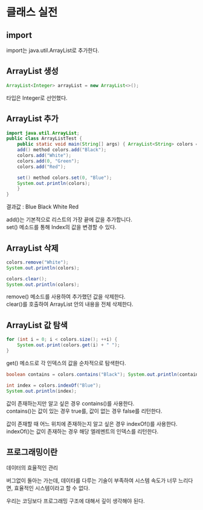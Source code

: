 # 클래스 실전

## import

import는 java.util.ArrayList로 추가한다.

## ArrayList 생성

```java
ArrayList<Integer> arrayList = new ArrayList<>();
```

타입은 Integer로 선언했다.

## ArrayList 추가

```java
import java.util.ArrayList;
public class ArrayListTest {
    public static void main(String[] args) { ArrayList<String> colors = new ArrayList<>();
    add() method colors.add("Black");
    colors.add("White");
    colors.add(0, "Green");
    colors.add("Red");

    set() method colors.set(0, "Blue");
    System.out.println(colors);
    }
}
```

결과값 : Blue Black White Red

add()는 기본적으로 리스트의 가장 끝에 값을 추가합니다.<br>
set() 메소드를 통해 Index의 값을 변경할 수 있다.

## ArrayList 삭제

```java
colors.remove("White");
System.out.println(colors);

colors.clear();
System.out.println(colors);
```

remove() 메소드를 사용하여 추가했던 값을 삭제한다.<br>
clear()를 호출하여 ArrayList 안의 내용을 전체 삭제한다.

## ArrayList 값 탐색

```java
for (int i = 0; i < colors.size(); ++i) {
    System.out.print(colors.get(i) + " ");
}
```

get() 메소드로 각 인덱스의 값을 순차적으로 탐색한다.

```java
boolean contains = colors.contains("Black"); System.out.println(contains);

int index = colors.indexOf("Blue");
System.out.println(index);
```

값이 존재하는지만 알고 싶은 경우 contains()를 사용한다.<br>
contains()는 값이 있는 경우 true를, 값이 없는 경우 false를 리턴한다.

값이 존재할 때 어느 위치에 존재하는지 알고 싶은 경우 indexOf()를 사용한다.<br>
indexOf()는 값이 존재하는 경우 해당 엘레멘트의 인덱스를 리턴한다.

## 프로그래밍이란

데이터의 효율적인 관리

버그없이 돌아는 가는데, 데이타를 다루는 기술이 부족하여 시스템 속도가 너무 느리다면, 효율적인 시스템이라고 할 수 없다.

우리는 코딩보다 프로그래밍 구조에 대해서 깊이 생각해야 된다.
